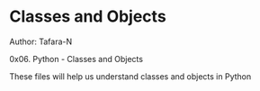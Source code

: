 # Classes and Objects

Author: Tafara-N

0x06. Python - Classes and Objects

These files will help us understand classes and objects in Python
